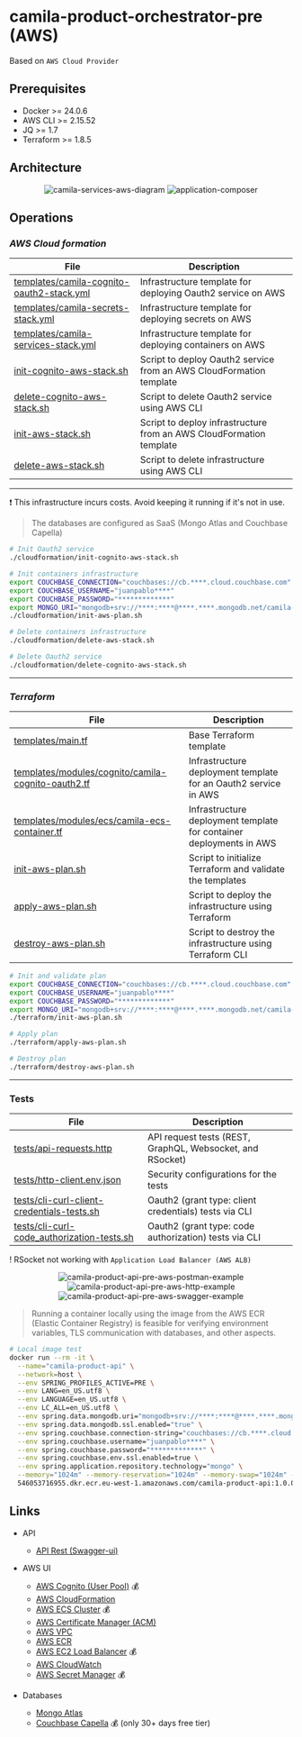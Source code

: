# camila-product-orchestrator-pre (AWS)

Based on `AWS Cloud Provider`

## Prerequisites

* Docker >= 24.0.6
* AWS CLI >= 2.15.52
* JQ >= 1.7
* Terraform >= 1.8.5

## Architecture

<p style="text-align: center">
  <img src="images/camila-services-aws-diagram.svg" alt="camila-services-aws-diagram">
  <img src="images/application-composer-camila-product-stack.png" alt="application-composer">
</p>

## Operations

### _AWS Cloud formation_

| File                                                                                                  | Description                                                         |
|-------------------------------------------------------------------------------------------------------|---------------------------------------------------------------------|
| [templates/camila-cognito-oauth2-stack.yml](cloudformation/templates/camila-cognito-oauth2-stack.yml) | Infrastructure template for deploying Oauth2 service on AWS         |
| [templates/camila-secrets-stack.yml](cloudformation/templates/camila-secrets-stack.yml)               | Infrastructure template for deploying secrets on AWS                |
| [templates/camila-services-stack.yml](cloudformation/templates/camila-services-stack.yml)             | Infrastructure template for deploying containers on AWS             |
| [init-cognito-aws-stack.sh](cloudformation/init-cognito-aws-stack.sh)                                 | Script to deploy Oauth2 service from an AWS CloudFormation template |
| [delete-cognito-aws-stack.sh](cloudformation/delete-cognito-aws-stack.sh)                             | Script to delete Oauth2 service using AWS CLI                       |
| [init-aws-stack.sh](cloudformation/init-aws-stack.sh)                                                 | Script to deploy infrastructure from an AWS CloudFormation template |
| [delete-aws-stack.sh](cloudformation/delete-aws-stack.sh)                                             | Script to delete infrastructure using AWS CLI                       |

---

❗ This infrastructure incurs costs. Avoid keeping it running if it's not in use.

> The databases are configured as SaaS (Mongo Atlas and Couchbase Capella)

```bash
# Init Oauth2 service
./cloudformation/init-cognito-aws-stack.sh

# Init containers infrastructure
export COUCHBASE_CONNECTION="couchbases://cb.****.cloud.couchbase.com"
export COUCHBASE_USERNAME="juanpablo****"
export COUCHBASE_PASSWORD="*************"
export MONGO_URI="mongodb+srv://****:****@****.****.mongodb.net/camila-db?ssl=true&retryWrites=true&w=majority&maxPoolSize=200&connectTimeoutMS=5000&socketTimeoutMS=120000"
./cloudformation/init-aws-plan.sh
```

```bash
# Delete containers infrastructure
./cloudformation/delete-aws-stack.sh

# Delete Oauth2 service
./cloudformation/delete-cognito-aws-stack.sh
```

---

### _Terraform_

| File                                                                                                               | Description                                                         |
|--------------------------------------------------------------------------------------------------------------------|---------------------------------------------------------------------|
| [templates/main.tf](terraform/templates/main.tf)                                                                   | Base Terraform template                                             |
| [templates/modules/cognito/camila-cognito-oauth2.tf](terraform/templates/modules/cognito/camila-cognito-oauth2.tf) | Infrastructure deployment template for an Oauth2 service in AWS     |
| [templates/modules/ecs/camila-ecs-container.tf](terraform/templates/modules/ecs/camila-ecs-container.tf)           | Infrastructure deployment template for container deployments in AWS |
| [init-aws-plan.sh](terraform/init-aws-plan.sh)                                                                     | Script to initialize Terraform and validate the templates           |
| [apply-aws-plan.sh](terraform/apply-aws-plan.sh)                                                                   | Script to deploy the infrastructure using Terraform                 |
| [destroy-aws-plan.sh](terraform/destroy-aws-plan.sh)                                                               | Script to destroy the infrastructure using Terraform CLI            |

```bash
# Init and validate plan
export COUCHBASE_CONNECTION="couchbases://cb.****.cloud.couchbase.com"
export COUCHBASE_USERNAME="juanpablo****"
export COUCHBASE_PASSWORD="*************"
export MONGO_URI="mongodb+srv://****:****@****.****.mongodb.net/camila-db?ssl=true&retryWrites=true&w=majority&maxPoolSize=200&connectTimeoutMS=5000&socketTimeoutMS=120000"
./terraform/init-aws-plan.sh

# Apply plan
./terraform/apply-aws-plan.sh
```

```bash
# Destroy plan
./terraform/destroy-aws-plan.sh
```

---

### Tests

| File                                                                                     | Description                                               |
|------------------------------------------------------------------------------------------|-----------------------------------------------------------|
| [tests/api-requests.http](tests/api-requests.http)                                       | API request tests (REST, GraphQL, Websocket, and RSocket) |
| [tests/http-client.env.json](tests/http-client.env.json)                                 | Security configurations for the tests                     |
| [tests/cli-curl-client-credentials-tests.sh](tests/cli-curl-client-credentials-tests.sh) | Oauth2 (grant type: client credentials) tests via CLI     |
| [tests/cli-curl-code_authorization-tests.sh](tests/cli-curl-code_authorization-tests.sh) | Oauth2 (grant type: code authorization) tests via CLI     |

! RSocket not working with `Application Load Balancer (AWS ALB)`

<p style="text-align: center">
  <img src="images/camila-product-api-pre-aws-postman-example.gif" alt="camila-product-api-pre-aws-postman-example">
  <img src="images/camila-product-api-pre-aws-http-example.gif" alt="camila-product-api-pre-aws-http-example">
  <img src="images/camila-product-api-pre-aws-swagger-example.gif" alt="camila-product-api-pre-aws-swagger-example">
</p>

> Running a container locally using the image from the AWS ECR (Elastic Container Registry) is feasible for verifying environment variables, TLS communication with databases, and other aspects.

```bash
# Local image test
docker run --rm -it \
  --name="camila-product-api" \
  --network=host \
  --env SPRING_PROFILES_ACTIVE=PRE \
  --env LANG=en_US.utf8 \
  --env LANGUAGE=en_US.utf8 \
  --env LC_ALL=en_US.utf8 \
  --env spring.data.mongodb.uri="mongodb+srv://****:****@****.****.mongodb.net/camila-db" \
  --env spring.data.mongodb.ssl.enabled="true" \
  --env spring.couchbase.connection-string="couchbases://cb.****.cloud.couchbase.com" \
  --env spring.couchbase.username="juanpablo****" \
  --env spring.couchbase.password="*************" \
  --env spring.couchbase.env.ssl.enabled=true \
  --env spring.application.repository.technology="mongo" \
  --memory="1024m" --memory-reservation="1024m" --memory-swap="1024m" --cpu-shares=500 \
  546053716955.dkr.ecr.eu-west-1.amazonaws.com/camila-product-api:1.0.0
```

## Links

* API
  * [API Rest (Swagger-ui)](https://poc.jpje-kops.xyz/product/api/webjars/swagger-ui/index.html#/)

* AWS UI
  * [AWS Cognito (User Pool)](https://eu-west-1.console.aws.amazon.com/cognito/v2/idp/user-pools?region=eu-west-1) 💰
  * [AWS CloudFormation](https://eu-west-1.console.aws.amazon.com/cloudformation/home?region=eu-west-1#/stacks?filteringText=&filteringStatus=active&viewNested=true)
  * [AWS ECS Cluster](https://eu-west-1.console.aws.amazon.com/ecs/v2/clusters/camila-product-cluster/services/camila-product-service/health?region=eu-west-1) 💰
  * [AWS Certificate Manager (ACM)](https://eu-west-1.console.aws.amazon.com/acm/home?region=eu-west-1#/certificates/list)
  * [AWS VPC](https://eu-west-1.console.aws.amazon.com/vpcconsole/home?region=eu-west-1#vpcs:)
  * [AWS ECR](https://eu-west-1.console.aws.amazon.com/ecr/repositories/private/546053716955/camila-product-api?region=eu-west-1)
  * [AWS EC2 Load Balancer](https://eu-west-1.console.aws.amazon.com/ec2/home?region=eu-west-1#LoadBalancers:) 💰
  * [AWS CloudWatch](https://eu-west-1.console.aws.amazon.com/cloudwatch/home?region=eu-west-1#logsV2:log-groups)
  * [AWS Secret Manager](https://eu-west-1.console.aws.amazon.com/secretsmanager/listsecrets?region=eu-west-1) 💰

* Databases
  * [Mongo Atlas](https://cloud.mongodb.com/v2/665f45371f34d90e0237aca0#/overview)
  * [Couchbase Capella](https://cloud.couchbase.com/databases?oid=6436d8a0-3909-4aea-8ff7-1673510b6c11) 💰 (only 30+ days free tier)
